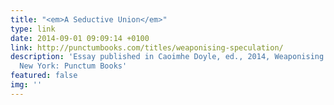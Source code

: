```yaml
---
title: "<em>A Seductive Union</em>"
type: link
date: 2014-09-01 09:09:14 +0100
link: http://punctumbooks.com/titles/weaponising-speculation/
description: 'Essay published in Caoimhe Doyle, ed., 2014, Weaponising Speculation,
  New York: Punctum Books'
featured: false
img: ''
---
```

